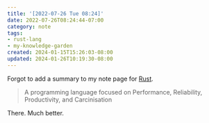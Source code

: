 ```yaml
---
title: '[2022-07-26 Tue 08:24]'
date: 2022-07-26T08:24:44-07:00
category: note
tags:
- rust-lang
- my-knowledge-garden
created: 2024-01-15T15:26:03-08:00
updated: 2024-01-26T10:19:30-08:00
---
```


Forgot to add a summary to my note page for [Rust](https://www.rust-lang.org).

 > 
 > A programming language focused on Performance, Reliability, Productivity, and Carcinisation

There. Much better.
